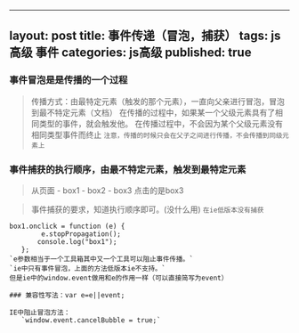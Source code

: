 
---
layout: post
title: 事件传递（冒泡，捕获）
tags: js  高级 事件
categories: js高级
published: true
---

### 事件冒泡是是传播的一个过程

>传播方式：由最特定元素（触发的那个元素），一直向父亲进行冒泡，冒泡到最不特定元素（文档）
>在传播的过程中，如果某一个父级元素具有了相同类型的事件，就会触发他。
>在传播过程中，不会因为某个父级元素没有相同类型事件而终止
`注意，传播的时候只会在父子之间进行传播，不会传播到同级元素上`


### 事件捕获的执行顺序，由最不特定元素，触发到最特定元素
>从页面 - box1 - box2 - box3 点击的是box3

>事件捕获的要求，知道执行顺序即可。(没什么用)
`在ie低版本没有捕获`

```
box1.onclick = function (e) {
        e.stopPropagation();
       console.log("box1");
   };
`e参数相当于一个工具箱其中又一个工具可以阻止事件传播。`
`ie中只有事件冒泡，上面的方法低版本ie不支持。`
但是ie中的window.event做用和e的作用一样（可以直接简写为event）

### 兼容性写法：var e=e||event;

IE中阻止冒泡方法：
   `window.event.cancelBubble = true;`

```


